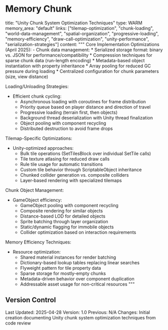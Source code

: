 # Memory Chunk

<chunk>
title: "Unity Chunk System Optimization Techniques"
type: WARM
memory_area: "default"
links: ["tilemap-optimization", "chunk-loading", "world-data-management", "spatial-organization", "progressive-loading", "memory-efficiency", "draw-call-optimization", "unity-performance", "serialization-strategies"]
content: """
Core Implementation Optimizations (April 2025):
- Chunk data management:
  * Serialized storage format: binary vs. JSON for performance/compatibility
  * Compression techniques for sparse chunk data (run-length encoding)
  * Metadata-based object instantiation with property inheritance
  * Array pooling for reduced GC pressure during loading
  * Centralized configuration for chunk parameters (size, view distance)

Loading/Unloading Strategies:
- Efficient chunk cycling:
  * Asynchronous loading with coroutines for frame distribution
  * Priority queue based on player distance and direction of travel
  * Progressive loading (terrain first, then objects)
  * Background thread deserialization with Unity thread finalization
  * Object pooling with component recycling
  * Distributed destruction to avoid frame drops

Tilemap-Specific Optimizations:
- Unity-optimized approaches:
  * Bulk tile operations (SetTilesBlock over individual SetTile calls)
  * Tile texture atlasing for reduced draw calls
  * Rule tile usage for automatic transitions
  * Custom tile behavior through ScriptableObject inheritance
  * Chunked collider generation vs. composite colliders
  * Layer-based rendering with specialized tilemaps

Chunk Object Management:
- GameObject efficiency:
  * GameObject pooling with component recycling
  * Composite rendering for similar objects
  * Distance-based LOD for detailed objects
  * Sprite batching through layer organization
  * Static/dynamic flagging for immobile objects
  * Collider optimization based on interaction requirements

Memory Efficiency Techniques:
- Resource optimization:
  * Shared material instances for render batching
  * Dictionary-based lookup tables replacing linear searches
  * Flyweight pattern for tile property data
  * Sparse storage for mostly-empty chunks
  * Metadata-driven behavior over component duplication
  * Addressable asset usage for non-critical resources
"""
</chunk>

## Version Control
Last Updated: 2025-04-28
Version: 1.0
Previous: N/A
Changes: Initial creation documenting Unity chunk system optimization techniques from code review

